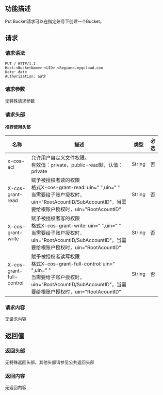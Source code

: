 ## 功能描述

Put Bucket请求可以在指定账号下创建一个Bucket。

## 请求

### 请求语法

```Http
PUT / HTTP/1.1
Host:<BucketName>-<UID>.<Region>.myqcloud.com
Date: date
Authorization: auth
```

### 请求参数

无特殊请求参数

### 请求头部

#### 推荐使用头部

| 名称                       | 描述                                       | 类型     | 必选   |
| ------------------------ | ---------------------------------------- | ------ | ---- |
| x-cos-acl                | 允许用户自定义文件权限。<br />有效值：private，public-read默，认值：private | String | 否    |
| X-cos-grant-read         | 赋予被授权者读的权限<br />格式X-cos-grant-read: uin=" ",uin=" "<Br/> 当需要给子账户授权时，uin="RootAcountID/SubAccountID"，当需要给根账户授权时，uin="RootAcountID" | String | 否    |
| X-cos-grant-write        | 赋予被授权者写的权限<br />格式X-cos-grant-write: uin=" ",uin=" "<Br/> 当需要给子账户授权时，uin="RootAcountID/SubAccountID"，当需要给根账户授权时，uin="RootAcountID" | String | 否    |
| X-cos-grant-full-control | 赋予被授权者读写权限<br />格式X-cos-grant-full-control: uin=" ",uin=" "<Br/> 当需要给子账户授权时，uin="RootAcountID/SubAccountID"，当需要给根账户授权时，uin="RootAcountID" | String | 否    |

### 请求内容

无请求内容

## 返回值

### 返回头部

无特殊返回头部，其他头部请参见公共返回头部

### 返回内容

无返回内容
